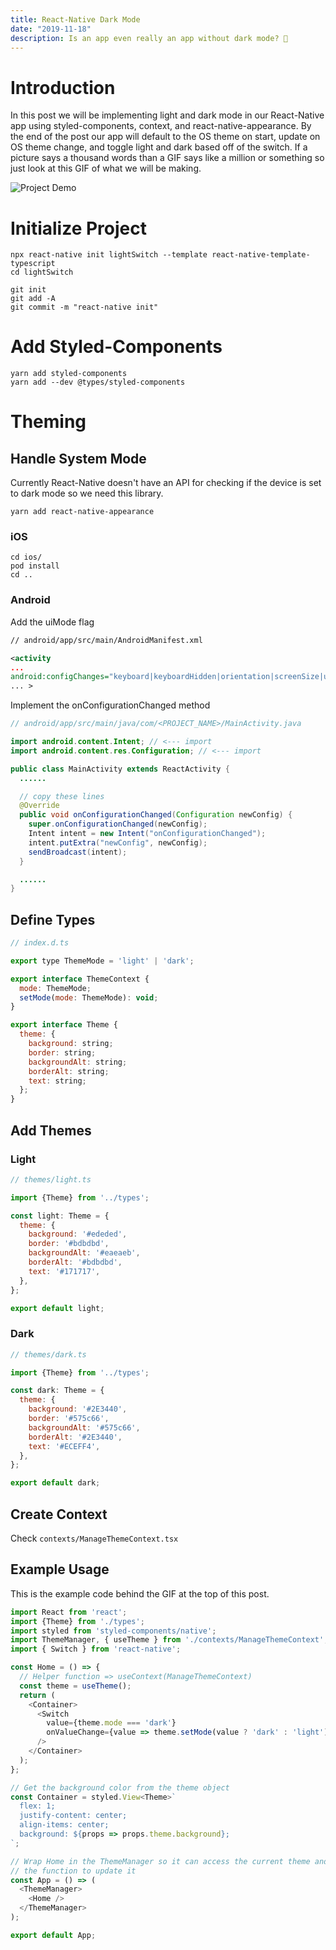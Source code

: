 ```yaml
---
title: React-Native Dark Mode
date: "2019-11-18"
description: Is an app even really an app without dark mode? 🤔
---
```


# Introduction
In this post we will be implementing light and dark mode in our React-Native app using styled-components, context, and react-native-appearance. By the end of the post our app will default to the OS theme on start, update on OS theme change, and toggle light and dark based off of the switch. If a picture says a thousand words than a GIF says like a million or something so just look at this GIF of what we will be making.

![Project Demo](demo.gif "Project Demo")

# Initialize Project
```shell
npx react-native init lightSwitch --template react-native-template-typescript
cd lightSwitch
```

```shell
git init
git add -A
git commit -m "react-native init"
```

# Add Styled-Components
```shell
yarn add styled-components
yarn add --dev @types/styled-components
```

# Theming
## Handle System Mode
Currently React-Native doesn't have an API for checking if the device is set to dark mode so we need this library.

```shell
yarn add react-native-appearance
```

### iOS
```shell
cd ios/
pod install
cd ..
```

### Android
Add the uiMode flag

```xml
// android/app/src/main/AndroidManifest.xml

<activity
...
android:configChanges="keyboard|keyboardHidden|orientation|screenSize|uiMode">
... >
```

Implement the onConfigurationChanged method

```java
// android/app/src/main/java/com/<PROJECT_NAME>/MainActivity.java

import android.content.Intent; // <--- import
import android.content.res.Configuration; // <--- import

public class MainActivity extends ReactActivity {
  ......

  // copy these lines
  @Override
  public void onConfigurationChanged(Configuration newConfig) {
    super.onConfigurationChanged(newConfig);
    Intent intent = new Intent("onConfigurationChanged");
    intent.putExtra("newConfig", newConfig);
    sendBroadcast(intent);
  }

  ......
}
```

## Define Types
```javascript
// index.d.ts

export type ThemeMode = 'light' | 'dark';

export interface ThemeContext {
  mode: ThemeMode;
  setMode(mode: ThemeMode): void;
}

export interface Theme {
  theme: {
    background: string;
    border: string;
    backgroundAlt: string;
    borderAlt: string;
    text: string;
  };
}
```

## Add Themes
### Light
```javascript
// themes/light.ts

import {Theme} from '../types';

const light: Theme = {
  theme: {
    background: '#ededed',
    border: '#bdbdbd',
    backgroundAlt: '#eaeaeb',
    borderAlt: '#bdbdbd',
    text: '#171717',
  },
};

export default light;
```

### Dark
```javascript
// themes/dark.ts

import {Theme} from '../types';

const dark: Theme = {
  theme: {
    background: '#2E3440',
    border: '#575c66',
    backgroundAlt: '#575c66',
    borderAlt: '#2E3440',
    text: '#ECEFF4',
  },
};

export default dark;
```

## Create Context
Check `contexts/ManageThemeContext.tsx`


## Example Usage
This is the example code behind the GIF at the top of this post. 

```javascript
import React from 'react';
import {Theme} from './types';
import styled from 'styled-components/native';
import ThemeManager, { useTheme } from './contexts/ManageThemeContext';
import { Switch } from 'react-native';

const Home = () => {
  // Helper function => useContext(ManageThemeContext)
  const theme = useTheme();
  return (
    <Container>
      <Switch
        value={theme.mode === 'dark'}
        onValueChange={value => theme.setMode(value ? 'dark' : 'light')}
      />
    </Container>
  );
};

// Get the background color from the theme object
const Container = styled.View<Theme>`
  flex: 1;
  justify-content: center;
  align-items: center;
  background: ${props => props.theme.background};
`;

// Wrap Home in the ThemeManager so it can access the current theme and
// the function to update it
const App = () => (
  <ThemeManager>
    <Home />
  </ThemeManager>
);

export default App;
```
